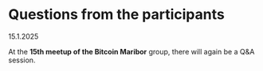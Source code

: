 # Questions from the participants

15.1.2025

At the **15th meetup of the Bitcoin Maribor** group, there will again be a Q&A session.

